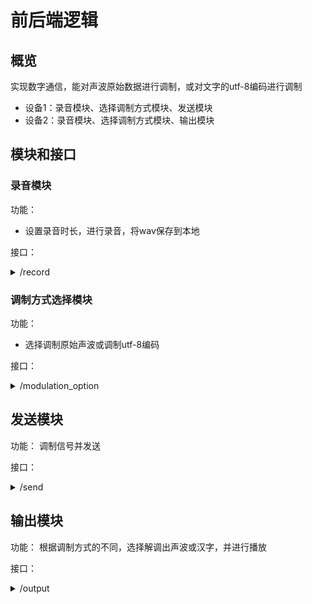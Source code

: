 # 前后端逻辑
## 概览
实现数字通信，能对声波原始数据进行调制，或对文字的utf-8编码进行调制
- 设备1：录音模块、选择调制方式模块、发送模块
- 设备2：录音模块、选择调制方式模块、输出模块

## 模块和接口
### 录音模块
功能：
- 设置录音时长，进行录音，将wav保存到本地

接口：
<details>
<summary>/record</summary>
类型：POST

描述：实现录音功能，由于`sounddevice`库的限制，必须提前设置录音时长

参数：
```
{
    "time": 5
}
```

返回：
```
{
    "status": "success",
    "status_code": xxx,
    "data": {
        "record_status": "done"
    }
}
```
</details>

### 调制方式选择模块
功能：
- 选择调制原始声波或调制utf-8编码

接口：
<details>
<summary>/modulation_option</summary>
类型：POST

描述：选择直接对原始声波进行调制，或者对汉字utf-8编码进行调制

参数：
```
{
    "option": Literal["8bit", "16bit", "utf-8"]
}
```

返回：
```
{
    "status": "success",
    "status_code": xxx,
    "data": option
}
```
</details>

## 发送模块
功能：
调制信号并发送

接口：
<details>
<summary>/send</summary>
类型：POST

描述：调制信号并发送

参数：
```
record["data"]["record_status"]
```

返回：
```
{
    "status": "success",
    "status_code": xxx,
    "data": "finished to send wave"
}
```
</details>

## 输出模块
功能：
根据调制方式的不同，选择解调出声波或汉字，并进行播放

接口：
<details>
<summary>/output</summary>
类型：POST

描述：解调并输出

参数：
```
modulation_option["data"]
```

返回：
```
{
    "status": "success",
    "status_code": xxx,
    "data": "strating to output sound"
}
```
</details>